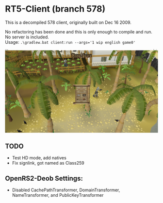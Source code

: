 # RT5-Client (branch 578)

This is a decompiled 578 client, originally built on Dec 16 2009.

No refactoring has been done and this is only enough to compile and run. No server is included.  
Usage: `.\gradlew.bat client:run --args='1 wip english game0'`

![Login screen SD](/preview/sd-login.png)

## TODO

- Test HD mode, add natives
- Fix signlink, got named as Class259

## OpenRS2-Deob Settings:

- Disabled CachePathTransformer, DomainTransformer, NameTransformer, and PublicKeyTransformer
